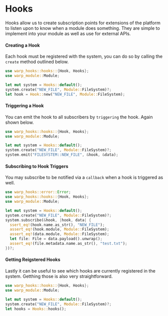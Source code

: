 # Hooks

Hooks allow us to create subscription points for extensions of the platform to listen upon to know when a module does something. They are simple to implement into your module as well as use for external APIs.

#### Creating a Hook

Each hook must be registered with the system, you can do so by calling the `create` method outlined below.

```rust
use warp_hooks::hooks::{Hook, Hooks};
use warp_module::Module;

let mut system = Hooks::default();
system.create("NEW_FILE", Module::FileSystem)?;
let hook = Hook::new("NEW_FILE", Module::FileSystem);
```

#### Triggering a Hook

You can emit the hook to all subscribers by `triggering` the hook. Again shown below.

```rust
use warp_hooks::hooks::{Hook, Hooks};
use warp_module::Module;

let mut system = Hooks::default();
system.create("NEW_FILE", Module::FileSystem)?;
system.emit("FILESYSTEM::NEW_FILE", &hook, &data);
```

#### Subscribing to Hook Triggers

You may subscribe to be notified via a `callback` when a hook is triggered as well.

```rust
use warp_hooks::error::Error;
use warp_hooks::hooks::{Hook, Hooks};
use warp_module::Module;

let mut system = Hooks::default();
system.create("NEW_FILE", Module::FileSystem)?;
system.subscribe(&hook, |hook, data| {
  ssert_eq!(hook.name.as_str(), "NEW_FILE");
  assert_eq!(hook.module, Module::FileSystem);
  assert_eq!(data.module, Module::FileSystem);
  let file: File = data.payload().unwrap();
  assert_eq!(file.metadata.name.as_str(), "test.txt");
})?;
```

#### Getting Reigstered Hooks

Lastly it can be useful to see which hooks are currently registered in the system. Getthing those is also very straightforward.

```rust
use warp_hooks::hooks::{Hook, Hooks};
use warp_module::Module;

let mut system = Hooks::default();
system.create("NEW_FILE", Module::FileSystem)?;
let hooks = Hooks::hooks();
```